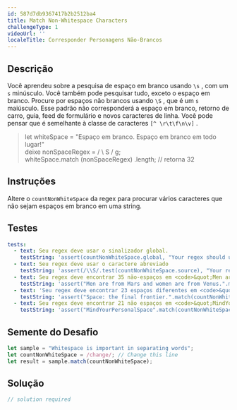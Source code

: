 ```yaml
---
id: 587d7db9367417b2b2512ba4
title: Match Non-Whitespace Characters
challengeType: 1
videoUrl: ''
localeTitle: Corresponder Personagens Não-Brancos
---
```


## Descrição
<section id="description"> Você aprendeu sobre a pesquisa de espaço em branco usando <code>\s</code> , com um <code>s</code> minúsculo. Você também pode pesquisar tudo, exceto o espaço em branco. Procure por espaços não brancos usando <code>\S</code> , que é um <code>s</code> maiúsculo. Esse padrão não corresponderá a espaço em branco, retorno de carro, guia, feed de formulário e novos caracteres de linha. Você pode pensar que é semelhante à classe de caracteres <code>[^ \r\t\f\n\v]</code> . <blockquote> let whiteSpace = &quot;Espaço em branco. Espaço em branco em todo lugar!&quot; <br> deixe nonSpaceRegex = / \ S / g; <br> whiteSpace.match (nonSpaceRegex) .length; // retorna 32 </blockquote></section>

## Instruções
<section id="instructions"> Altere o <code>countNonWhiteSpace</code> da regex para procurar vários caracteres que não sejam espaços em branco em uma string. </section>

## Testes
<section id='tests'>

```yml
tests:
  - text: Seu regex deve usar o sinalizador global.
    testString: 'assert(countNonWhiteSpace.global, "Your regex should use the global flag.");'
  - text: Seu regex deve usar o caractere abreviado
    testString: 'assert(/\\S/.test(countNonWhiteSpace.source), "Your regex should use the shorthand character <code>\S/code> to match all non-whitespace characters.");'
  - text: Seu regex deve encontrar 35 não-espaços em <code>&quot;Men are from Mars and women are from Venus.&quot;</code>
    testString: 'assert("Men are from Mars and women are from Venus.".match(countNonWhiteSpace).length == 35, "Your regex should find 35 non-spaces in <code>"Men are from Mars and women are from Venus."</code>");'
  - text: 'Seu regex deve encontrar 23 espaços diferentes em <code>&quot;Space: the final frontier.&quot;</code>'
    testString: 'assert("Space: the final frontier.".match(countNonWhiteSpace).length == 23, "Your regex should find 23 non-spaces in <code>"Space: the final frontier."</code>");'
  - text: Seu regex deve encontrar 21 não espaços em <code>&quot;MindYourPersonalSpace&quot;</code>
    testString: 'assert("MindYourPersonalSpace".match(countNonWhiteSpace).length == 21, "Your regex should find 21 non-spaces in <code>"MindYourPersonalSpace"</code>");'

```

</section>

## Semente do Desafio
<section id='challengeSeed'>

<div id='js-seed'>

```js
let sample = "Whitespace is important in separating words";
let countNonWhiteSpace = /change/; // Change this line
let result = sample.match(countNonWhiteSpace);

```

</div>



</section>

## Solução
<section id='solution'>

```js
// solution required
```
</section>
